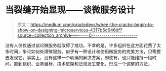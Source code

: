 # 当裂缝开始显现——谈微服务设计

> 原文：<https://medium.com/oracledevs/when-the-cracks-begin-to-show-on-designing-microservices-4317b5c646df?source=collection_archive---------0----------------------->

没有人仅仅通过谈论微服务就取得了成功。不幸的是，许多组织在这方面花费了太多时间，争论如何处理微服务。似乎有一种设计和使用微服务的完美方法，只需要去发现它。事实上，没有这样一个明确的解决方案，即使有，也只能维持一段时间，直到组织、业务目标、技术框架和法规发生变化，形成一个调整的方法…
